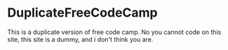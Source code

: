 # DuplicateFreeCodeCamp
This is a duplicate version of free code camp.
No you cannot code on this site, this site is a dummy, and i don't think you are.
